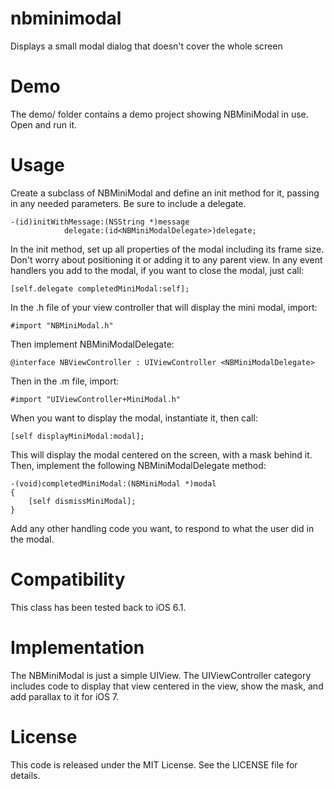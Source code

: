 nbminimodal
===========

Displays a small modal dialog that doesn't cover the whole screen

Demo
====

The demo/ folder contains a demo project showing NBMiniModal in use.
Open and run it.

Usage
=====

Create a subclass of NBMiniModal and define an init method for it,
passing in any needed parameters. Be sure to include a delegate.

	-(id)initWithMessage:(NSString *)message
    	        delegate:(id<NBMiniModalDelegate>)delegate;

In the init method, set up all properties of the modal including its
frame size. Don't worry about positioning it or adding it to any parent
view. In any event handlers you add to the modal, if you want to close
the modal, just call:

	[self.delegate completedMiniModal:self];

In the .h file of your view controller that will display the mini modal,
import:

	#import "NBMiniModal.h"

Then implement NBMiniModalDelegate:

	@interface NBViewController : UIViewController <NBMiniModalDelegate>

Then in the .m file, import:

	#import "UIViewController+MiniModal.h"

When you want to display the modal, instantiate it, then call:

	[self displayMiniModal:modal];

This will display the modal centered on the screen, with a mask behind
it. Then, implement the following NBMiniModalDelegate method:

	-(void)completedMiniModal:(NBMiniModal *)modal
	{
    	[self dismissMiniModal];
	}

Add any other handling code you want, to respond to what the user did in
the modal.

Compatibility
=============

This class has been tested back to iOS 6.1.

Implementation
==============

The NBMiniModal is just a simple UIView. The UIViewController category
includes code to display that view centered in the view, show the mask,
and add parallax to it for iOS 7.

License
=======

This code is released under the MIT License. See the LICENSE file for
details.